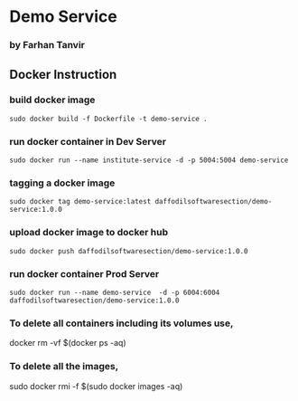 # Demo Service

### by Farhan Tanvir

## Docker Instruction
### build docker image
```shell
sudo docker build -f Dockerfile -t demo-service .
```

### run docker container in Dev Server
```shell
sudo docker run --name institute-service -d -p 5004:5004 demo-service
```

### tagging a docker image
```shell
sudo docker tag demo-service:latest daffodilsoftwaresection/demo-service:1.0.0
```

### upload docker image to docker hub
```shell
sudo docker push daffodilsoftwaresection/demo-service:1.0.0
```

### run docker container Prod Server
```shell
sudo docker run --name demo-service  -d -p 6004:6004 daffodilsoftwaresection/demo-service:1.0.0
```

### To delete all containers including its volumes use,

docker rm -vf $(docker ps -aq)

### To delete all the images,

sudo docker rmi -f $(sudo docker images -aq)
